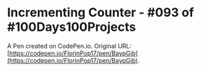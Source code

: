 # Incrementing Counter - #093 of #100Days100Projects

A Pen created on CodePen.io. Original URL: [https://codepen.io/FlorinPop17/pen/BaypGjb](https://codepen.io/FlorinPop17/pen/BaypGjb).


